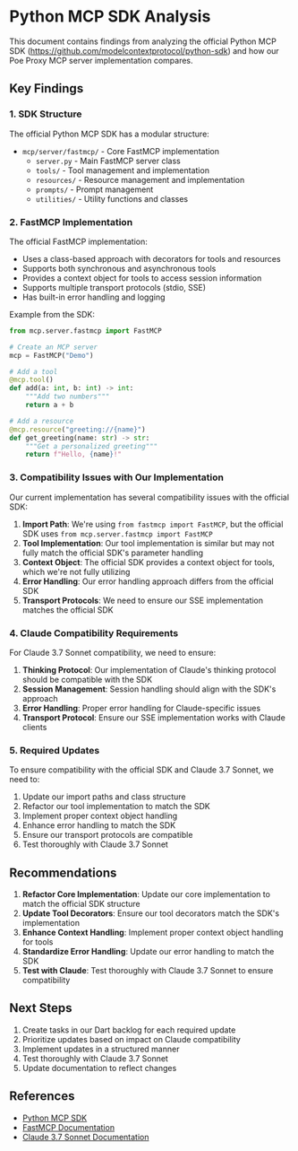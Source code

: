 # Python MCP SDK Analysis

This document contains findings from analyzing the official Python MCP SDK (https://github.com/modelcontextprotocol/python-sdk) and how our Poe Proxy MCP server implementation compares.

## Key Findings

### 1. SDK Structure

The official Python MCP SDK has a modular structure:

- `mcp/server/fastmcp/` - Core FastMCP implementation
  - `server.py` - Main FastMCP server class
  - `tools/` - Tool management and implementation
  - `resources/` - Resource management and implementation
  - `prompts/` - Prompt management
  - `utilities/` - Utility functions and classes

### 2. FastMCP Implementation

The official FastMCP implementation:

- Uses a class-based approach with decorators for tools and resources
- Supports both synchronous and asynchronous tools
- Provides a context object for tools to access session information
- Supports multiple transport protocols (stdio, SSE)
- Has built-in error handling and logging

Example from the SDK:
```python
from mcp.server.fastmcp import FastMCP

# Create an MCP server
mcp = FastMCP("Demo")

# Add a tool
@mcp.tool()
def add(a: int, b: int) -> int:
    """Add two numbers"""
    return a + b

# Add a resource
@mcp.resource("greeting://{name}")
def get_greeting(name: str) -> str:
    """Get a personalized greeting"""
    return f"Hello, {name}!"
```

### 3. Compatibility Issues with Our Implementation

Our current implementation has several compatibility issues with the official SDK:

1. **Import Path**: We're using `from fastmcp import FastMCP`, but the official SDK uses `from mcp.server.fastmcp import FastMCP`
2. **Tool Implementation**: Our tool implementation is similar but may not fully match the official SDK's parameter handling
3. **Context Object**: The official SDK provides a context object for tools, which we're not fully utilizing
4. **Error Handling**: Our error handling approach differs from the official SDK
5. **Transport Protocols**: We need to ensure our SSE implementation matches the official SDK

### 4. Claude Compatibility Requirements

For Claude 3.7 Sonnet compatibility, we need to ensure:

1. **Thinking Protocol**: Our implementation of Claude's thinking protocol should be compatible with the SDK
2. **Session Management**: Session handling should align with the SDK's approach
3. **Error Handling**: Proper error handling for Claude-specific issues
4. **Transport Protocol**: Ensure our SSE implementation works with Claude clients

### 5. Required Updates

To ensure compatibility with the official SDK and Claude 3.7 Sonnet, we need to:

1. Update our import paths and class structure
2. Refactor our tool implementation to match the SDK
3. Implement proper context object handling
4. Enhance error handling to match the SDK
5. Ensure our transport protocols are compatible
6. Test thoroughly with Claude 3.7 Sonnet

## Recommendations

1. **Refactor Core Implementation**: Update our core implementation to match the official SDK structure
2. **Update Tool Decorators**: Ensure our tool decorators match the SDK's implementation
3. **Enhance Context Handling**: Implement proper context object handling for tools
4. **Standardize Error Handling**: Update our error handling to match the SDK
5. **Test with Claude**: Test thoroughly with Claude 3.7 Sonnet to ensure compatibility

## Next Steps

1. Create tasks in our Dart backlog for each required update
2. Prioritize updates based on impact on Claude compatibility
3. Implement updates in a structured manner
4. Test thoroughly with Claude 3.7 Sonnet
5. Update documentation to reflect changes

## References

- [Python MCP SDK](https://github.com/modelcontextprotocol/python-sdk)
- [FastMCP Documentation](https://github.com/modelcontextprotocol/python-sdk/tree/main/examples/fastmcp)
- [Claude 3.7 Sonnet Documentation](https://docs.anthropic.com/claude/docs/claude-3-7-sonnet)